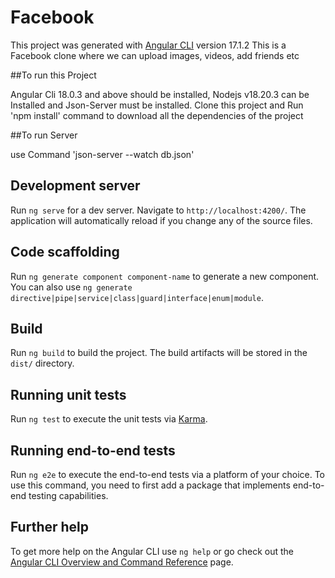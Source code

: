 # Facebook

This project was generated with [Angular CLI](https://github.com/angular/angular-cli) version 17.1.2 
This is a Facebook clone where we can upload images, videos, add friends etc 

##To run this Project

Angular Cli 18.0.3 and above should be installed, Nodejs v18.20.3 can be Installed and Json-Server must be installed. Clone this project and Run 'npm install' command to download all the dependencies of the project

##To run Server

use Command 'json-server --watch db.json'

## Development server

Run `ng serve` for a dev server. Navigate to `http://localhost:4200/`. The application will automatically reload if you change any of the source files.

## Code scaffolding

Run `ng generate component component-name` to generate a new component. You can also use `ng generate directive|pipe|service|class|guard|interface|enum|module`.

## Build

Run `ng build` to build the project. The build artifacts will be stored in the `dist/` directory.

## Running unit tests

Run `ng test` to execute the unit tests via [Karma](https://karma-runner.github.io).

## Running end-to-end tests

Run `ng e2e` to execute the end-to-end tests via a platform of your choice. To use this command, you need to first add a package that implements end-to-end testing capabilities.

## Further help

To get more help on the Angular CLI use `ng help` or go check out the [Angular CLI Overview and Command Reference](https://angular.io/cli) page.
